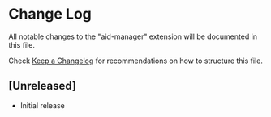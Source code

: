 # Change Log

All notable changes to the "aid-manager" extension will be documented in this file.

Check [Keep a Changelog](http://keepachangelog.com/) for recommendations on how to structure this file.

## [Unreleased]

- Initial release